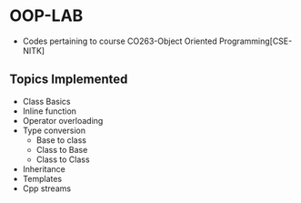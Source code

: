 # OOP-LAB
- Codes pertaining to course CO263-Object Oriented Programming[CSE-NITK]

## Topics Implemented

* Class Basics
* Inline function
* Operator overloading
* Type conversion
   * Base to class
   * Class to Base
   * Class to Class
* Inheritance
* Templates
* Cpp streams
